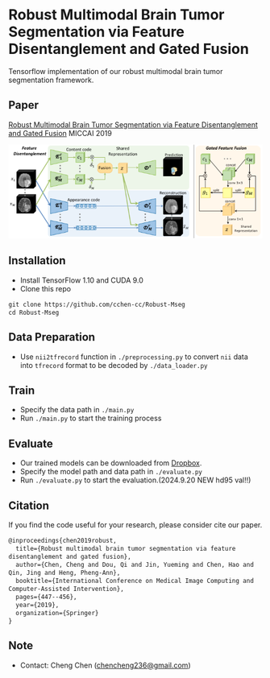 # Robust Multimodal Brain Tumor Segmentation via Feature Disentanglement and Gated Fusion

Tensorflow implementation of our robust multimodal brain tumor segmentation framework. <br/>

## Paper
[Robust Multimodal Brain Tumor Segmentation via Feature Disentanglement and Gated Fusion](https://arxiv.org/abs/2002.09708) MICCAI 2019
<p align="center">
  <img src="figure/framework.png">
</p>

## Installation
* Install TensorFlow 1.10 and CUDA 9.0
* Clone this repo
```
git clone https://github.com/cchen-cc/Robust-Mseg
cd Robust-Mseg
```

## Data Preparation
* Use `nii2tfrecord` function in `./preprocessing.py` to convert `nii` data into `tfrecord` format to be decoded by `./data_loader.py`

## Train
* Specify the data path in `./main.py`
* Run `./main.py` to start the training process

## Evaluate
* Our trained models can be downloaded from [Dropbox](https://www.dropbox.com/sh/euaxpyvtni1iy17/AABDOj0Q_xYdbbNnTJmlR2zpa?dl=0).
* Specify the model path and data path in `./evaluate.py`
* Run `./evaluate.py` to start the evaluation.(2024.9.20 NEW hd95 val!!)

## Citation
If you find the code useful for your research, please consider cite our paper.
```
@inproceedings{chen2019robust,
  title={Robust multimodal brain tumor segmentation via feature disentanglement and gated fusion},
  author={Chen, Cheng and Dou, Qi and Jin, Yueming and Chen, Hao and Qin, Jing and Heng, Pheng-Ann},
  booktitle={International Conference on Medical Image Computing and Computer-Assisted Intervention},
  pages={447--456},
  year={2019},
  organization={Springer}
}
```
## Note
* Contact: Cheng Chen (chencheng236@gmail.com)
